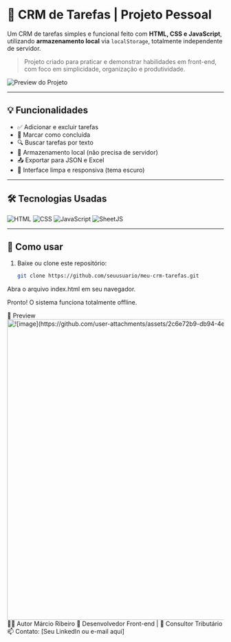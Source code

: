 # 🧠 CRM de Tarefas | Projeto Pessoal

Um CRM de tarefas simples e funcional feito com **HTML, CSS e JavaScript**, utilizando **armazenamento local** via `localStorage`, totalmente independente de servidor.

> Projeto criado para praticar e demonstrar habilidades em front-end, com foco em simplicidade, organização e produtividade.

![Preview do Projeto](img/preview.png)

---

## 💡 Funcionalidades

- ✅ Adicionar e excluir tarefas
- 🔄 Marcar como concluída
- 🔍 Buscar tarefas por texto
- 💾 Armazenamento local (não precisa de servidor)
- 📤 Exportar para JSON e Excel
- 🧘 Interface limpa e responsiva (tema escuro)

---

## 🛠️ Tecnologias Usadas

![HTML](https://img.shields.io/badge/HTML-red?style=flat&logo=html5)
![CSS](https://img.shields.io/badge/CSS-blue?style=flat&logo=css3)
![JavaScript](https://img.shields.io/badge/JavaScript-yellow?style=flat&logo=javascript)
![SheetJS](https://img.shields.io/badge/SheetJS-green?style=flat&logo=libreoffice)

---

## 🚀 Como usar

1. Baixe ou clone este repositório:
   ```bash
   git clone https://github.com/seuusuario/meu-crm-tarefas.git
Abra o arquivo index.html em seu navegador.

Pronto! O sistema funciona totalmente offline.

📸 Preview
<img src="img/preview.png" alt="![image](https://github.com/user-attachments/assets/2c6e72b9-db94-4e2f-b275-e266fe344beb)
" width="700"/>
👨‍💻 Autor
Márcio Ribeiro
💼 Desenvolvedor Front-end | 🧾 Consultor Tributário
📫 Contato: [Seu LinkedIn ou e-mail aqui]
